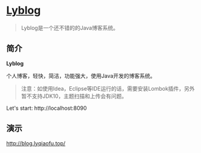 <h1>
    <a href="#" target="_blank">Lyblog</a>
</h1>

> Lyblog是一个还不错的的Java博客系统。

## 简介

**Lyblog** 

个人博客，轻快，简洁，功能强大，使用Java开发的博客系统。

> 注意：如使用Idea，Eclipse等IDE运行的话，需要安装Lombok插件，另外暂不支持JDK10，主题扫描和上传会有问题。

Let's start: http://localhost:8090

## 演示
http://blog.lyqiaofu.top/


